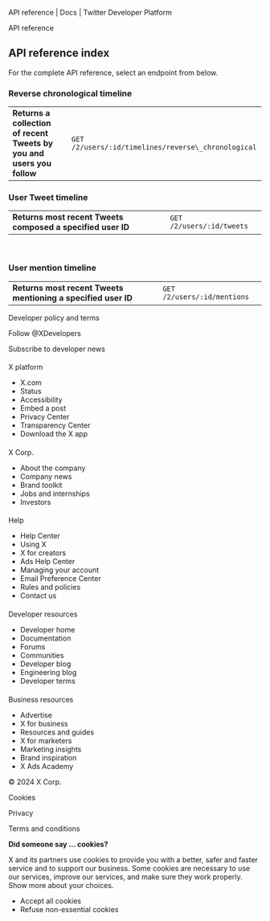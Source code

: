 



API reference | Docs | Twitter Developer Platform 





































































































API reference



API reference index
-------------------


For the complete API reference, select an endpoint from below.  

  




### Reverse chronological timeline




|  |  |
| --- | --- |
| **Returns a collection of recent Tweets by you and users you follow** | `GET /2/users/:id/timelines/reverse\_chronological` |


### 


### User Tweet timeline




|  |  |
| --- | --- |
| **Returns most recent Tweets composed a specified user ID** | `GET /2/users/:id/tweets` |


 


### User mention timeline




|  |  |
| --- | --- |
| **Returns most recent Tweets mentioning a specified user ID** | `GET /2/users/:id/mentions` |



















Developer policy and terms


Follow @XDevelopers


Subscribe to developer news












#### 
 X platform


* X.com
* Status
* Accessibility
* Embed a post
* Privacy Center
* Transparency Center
* Download the X app




#### 
 X Corp.


* About the company
* Company news
* Brand toolkit
* Jobs and internships
* Investors




#### 
 Help


* Help Center
* Using X
* X for creators
* Ads Help Center
* Managing your account
* Email Preference Center
* Rules and policies
* Contact us




#### 
 Developer resources


* Developer home
* Documentation
* Forums
* Communities
* Developer blog
* Engineering blog
* Developer terms




#### 
 Business resources


* Advertise
* X for business
* Resources and guides
* X for marketers
* Marketing insights
* Brand inspiration
* X Ads Academy









 © 2024 X Corp.
 


Cookies


Privacy


Terms and conditions






















**Did someone say … cookies?**  
  


 X and its partners use cookies to provide you with a better, safer and
 faster service and to support our business. Some cookies are necessary to use
 our services, improve our services, and make sure they work properly.
 Show more about your choices.


 




* Accept all cookies
* Refuse non-essential cookies















